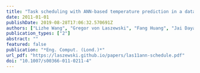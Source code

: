 ```yaml
---
title: "Task scheduling with ANN-based temperature prediction in a data center: a simulation-based study"
date: 2011-01-01
publishDate: 2019-08-28T17:06:32.570691Z
authors: ["Lizhe Wang", "Gregor von Laszewski", "Fang Huang", "Jai Dayal", "Tom Frulani", "Geoffrey Fox"]
publication_types: ["2"]
abstract: ""
featured: false
publication: "*Eng. Comput. (Lond.)*"
url_pdf: "https://laszewski.github.io/papers/las11ann-schedule.pdf"
doi: "10.1007/s00366-011-0211-4"
---
```


